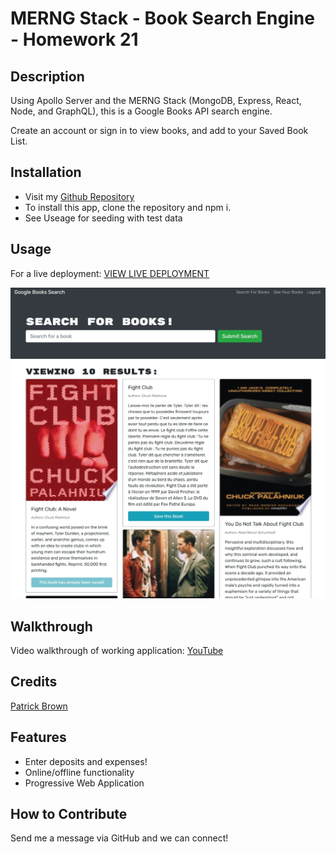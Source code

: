 # MERNG Stack - Book Search Engine - Homework 21

## Description

Using Apollo Server and the MERNG Stack (MongoDB, Express, React, Node, and GraphQL), this is a Google Books API search engine.

Create an account or sign in to view books, and add to your Saved Book List.

## Installation

- Visit my [Github Repository](https://github.com/patrickbrown-io/Book-Search-Engine)
- To install this app, clone the repository and npm i.
- See Useage for seeding with test data

## Usage

For a live deployment: [VIEW LIVE DEPLOYMENT](https://infinite-citadel-61093.herokuapp.com/)

![Screenshot of Local Deployment](assets/screenshot.jpg)

## Walkthrough

Video walkthrough of working application: [YouTube](https://youtu.be/Yi4gxHCAjnY)

## Credits

[Patrick Brown](https://github.com/patrickbrown-io)

## Features

- Enter deposits and expenses!
- Online/offline functionality
- Progressive Web Application

## How to Contribute

Send me a message via GitHub and we can connect!
